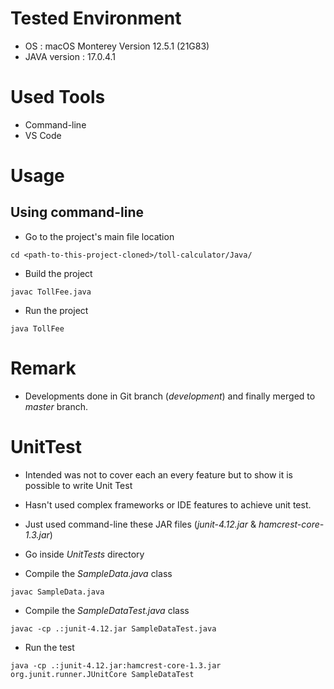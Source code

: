 # Tested Environment

* OS : macOS Monterey Version 12.5.1 (21G83)
* JAVA version : 17.0.4.1

# Used Tools

* Command-line
* VS Code

# Usage

## Using command-line

* Go to the project's main file location

`cd <path-to-this-project-cloned>/toll-calculator/Java/`

* Build the project 

`javac TollFee.java`

* Run the project

`java TollFee`

# Remark

* Developments done in Git branch (_development_) and finally merged to _master_ branch.

# UnitTest

* Intended was not to cover each an every feature but to show it is possible to write Unit Test
* Hasn't used complex frameworks or IDE features to achieve unit test.
* Just used command-line these JAR files (_junit-4.12.jar_ & _hamcrest-core-1.3.jar_)

* Go inside _UnitTests_ directory

* Compile the _SampleData.java_ class

`javac SampleData.java`

* Compile the _SampleDataTest.java_ class

`javac -cp .:junit-4.12.jar SampleDataTest.java`

* Run the test

`java -cp .:junit-4.12.jar:hamcrest-core-1.3.jar org.junit.runner.JUnitCore SampleDataTest`